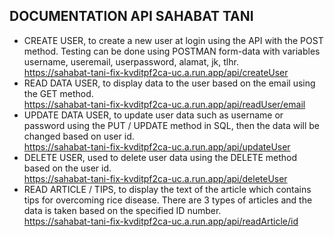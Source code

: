 ## DOCUMENTATION API SAHABAT TANI

- CREATE USER, to create a new user at login using the API with the POST method. Testing can be done using POSTMAN form-data with variables username, useremail, userpassword, alamat, jk, tlhr. <br> https://sahabat-tani-fix-kvditpf2ca-uc.a.run.app/api/createUser
- READ DATA USER, to display data to the user based on the email using the GET method. <br> https://sahabat-tani-fix-kvditpf2ca-uc.a.run.app/api/readUser/email
- UPDATE DATA USER, to update user data such as username or password using the PUT / UPDATE method in SQL, then the data will be changed based on user id. <br> https://sahabat-tani-fix-kvditpf2ca-uc.a.run.app/api/updateUser
- DELETE USER, used to delete user data using the DELETE method based on the user id. <br> https://sahabat-tani-fix-kvditpf2ca-uc.a.run.app/api/deleteUser
- READ ARTICLE / TIPS, to display the text of the article which contains tips for overcoming rice disease. There are 3 types of articles and the data is taken based on the specified ID number. <br> https://sahabat-tani-fix-kvditpf2ca-uc.a.run.app/api/readArticle/id
